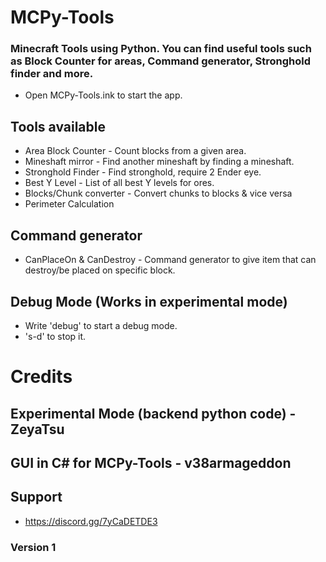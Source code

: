 # MCPy-Tools
### Minecraft Tools using Python. You can find useful tools such as Block Counter for areas, Command generator, Stronghold finder and more.

* Open MCPy-Tools.ink to start the app.

## Tools available
* Area Block Counter - Count blocks from a given area.
* Mineshaft mirror - Find another mineshaft by finding a mineshaft.
* Stronghold Finder - Find stronghold, require 2 Ender eye.
* Best Y Level - List of all best Y levels for ores.
* Blocks/Chunk converter - Convert chunks to blocks & vice versa
* Perimeter Calculation

## Command generator
* CanPlaceOn & CanDestroy - Command generator to give item that can destroy/be placed on specific block.

## Debug Mode (Works in experimental mode)
* Write 'debug' to start a debug mode.
* 's-d' to stop it.

# Credits
## Experimental Mode (backend python code) - ZeyaTsu
## GUI in C# for MCPy-Tools - v38armageddon

## Support
* https://discord.gg/7yCaDETDE3

### Version 1

